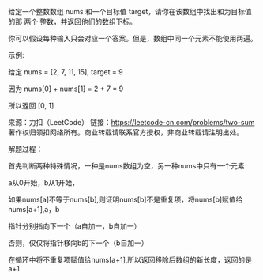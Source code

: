给定一个整数数组 nums 和一个目标值 target，请你在该数组中找出和为目标值的那 两个 整数，并返回他们的数组下标。

你可以假设每种输入只会对应一个答案。但是，数组中同一个元素不能使用两遍。


示例:

给定 nums = [2, 7, 11, 15], target = 9

因为 nums[0] + nums[1] = 2 + 7 = 9

所以返回 [0, 1]

来源：力扣（LeetCode）
链接：https://leetcode-cn.com/problems/two-sum
著作权归领扣网络所有。商业转载请联系官方授权，非商业转载请注明出处。

解题过程：

首先判断两种特殊情况，一种是nums数组为空，另一种nums中只有一个元素

a从0开始，b从1开始，

如果nums[a]不等于nums[b],则证明nums[b]不是重复项，将nums[b]赋值给nums[a+1],a，b

指针分别指向下一个（a自加一，b自加一）

否则，仅仅将指针移向b的下一个（b自加一）

在循环中将不重复项赋值给nums[a+1],所以返回移除后数组的新长度，返回的是a+1
